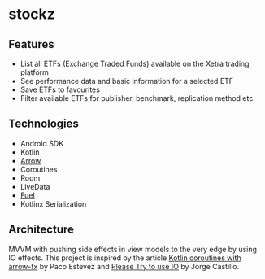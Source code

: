 # stockz

## Features
- List all ETFs (Exchange Traded Funds) available on the Xetra trading platform
- See performance data and basic information for a selected ETF
- Save ETFs to favourites
- Filter available ETFs for publisher, benchmark, replication method etc.

## Technologies
- Android SDK
- Kotlin
- [Arrow](https://arrow-kt.io/) 
- Coroutines
- Room
- LiveData
- [Fuel](https://github.com/kittinunf/fuel)
- Kotlinx Serialization

## Architecture
MVVM with pushing side effects in view models to the very edge by using IO effects.
This project is inspired by the article [Kotlin coroutines with arrow-fx](https://www.pacoworks.com/2019/12/15/kotlin-coroutines-with-arrow-fx/) by Paco Estevez and [Please Try to use IO](https://jorgecastillo.dev/please-try-to-use-io) by Jorge Castillo.